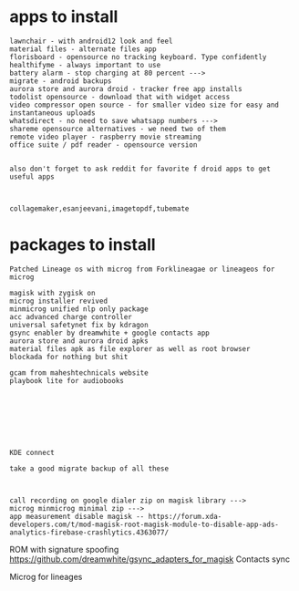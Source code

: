 

# apps to install

    lawnchair - with android12 look and feel
    material files - alternate files app
    florisboard - opensource no tracking keyboard. Type confidently
    healthifyme - always important to use
    battery alarm - stop charging at 80 percent --->
    migrate - android backups
    aurora store and aurora droid - tracker free app installs
    todolist opensource - download that with widget access
    video compressor open source - for smaller video size for easy and instantaneous uploads
    whatsdirect - no need to save whatsapp numbers --->
    shareme opensource alternatives - we need two of them
    remote video player - raspberry movie streaming
    office suite / pdf reader - opensource version
    
    
    also don't forget to ask reddit for favorite f droid apps to get useful apps
  
  
  
    collagemaker,esanjeevani,imagetopdf,tubemate

  
  # packages to install
  
    Patched Lineage os with microg from Forklineagae or lineageos for microg
    
    magisk with zygisk on
    microg installer revived
    minmicrog unified nlp only package
    acc advanced charge controller
    universal safetynet fix by kdragon
    gsync enabler by dreamwhite + google contacts app
    aurora store and aurora droid apks
    material files apk as file explorer as well as root browser
    blockada for nothing but shit
    
    gcam from maheshtechnicals website
    playbook lite for audiobooks
    
    
    
    
    
    
    
    
    KDE connect
    
    take a good migrate backup of all these
  
  
  
    call recording on google dialer zip on magisk library --->
    microg minmicrog minimal zip --->
    app measurement disable magisk -- https://forum.xda-developers.com/t/mod-magisk-root-magisk-module-to-disable-app-ads-analytics-firebase-crashlytics.4363077/

    
ROM with signature spoofing
https://github.com/dreamwhite/gsync_adapters_for_magisk
Contacts sync

Microg for lineages 

